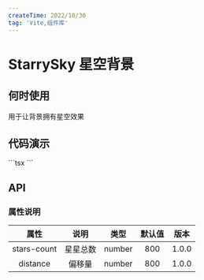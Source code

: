 ```yaml
---
createTime: 2022/10/30
tag: 'Vite,组件库'
---
```

# StarrySky 星空背景

## 何时使用

用于让背景拥有星空效果

## 代码演示

<starry-sky style="width:100%;height:400px;position: relative;" :stars-count="500" :distance="1000" />
```tsx
<script setup>
import { StarrySky } from "@xiaomh/vue3-alan-vite-component"

</script>

 <starry-sky :stars-count="1000" :distance="1000" />
```

## API

### 属性说明

| 属性   | 说明 |   类型  | 默认值  | 版本  |
| :-------------: | :----------: | :------------: | :------------: | :------------: |
| stars-count |   星星总数   | number  | 800 | 1.0.0|
| distance       |    偏移量    |        number  | 800 |1.0.0 |

